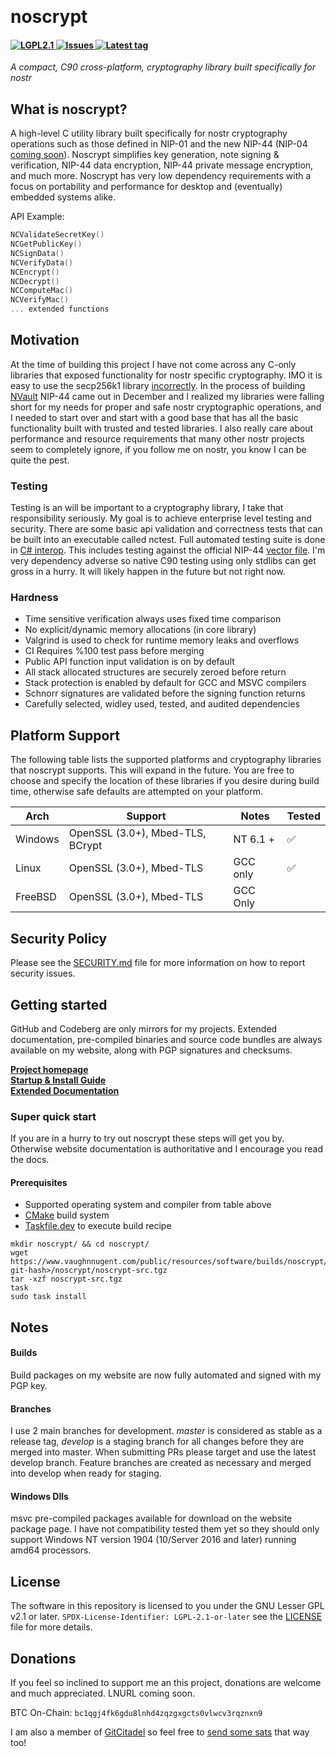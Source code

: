 ﻿﻿
# noscrypt  

<h4 align="left">
  <a href="https://github.com/VnUgE/noscrypt/blob/master/LICENSE">
    <img src="https://img.shields.io/badge/license-LGPL2.1-green.svg" alt="LGPL2.1" />
  </a>
  <a href="https://www.vaughnnugent.com/Resources/Software/Modules/noscrypt-issues">
    <img src="https://img.shields.io/badge/dynamic/json?url=https%3A%2F%2Fwww.vaughnnugent.com%2Fapi%2Fgit%2Fissues%3Fmodule%3Dnoscrypt&query=%24%5B'result'%5D.length&label=all%20issues" alt="Issues"/>
  </a>
  <a href="https://github.com/VnUgE/noscrypt/tags">
    <img src="https://img.shields.io/github/v/tag/vnuge/noscrypt" alt="Latest tag"/>
  </a>
</h4>

*A compact, C90 cross-platform, cryptography library built specifically for nostr*

## What is noscrypt?
A high-level C utility library built specifically for nostr cryptography operations such as those defined in NIP-01 and the new NIP-44 (NIP-04 [coming soon](https://www.vaughnnugent.com/Resources/Software/Modules/noscrypt-issues?id=42)). Noscrypt simplifies key generation, note signing & verification, NIP-44 data encryption, NIP-44 private message encryption, and much more. Noscrypt has very low dependency requirements with a focus on portability and performance for desktop and (eventually) embedded systems alike.

API Example:
```C
NCValidateSecretKey()
NCGetPublicKey()
NCSignData()
NCVerifyData()
NCEncrypt()
NCDecrypt()
NCComputeMac()
NCVerifyMac()
... extended functions
```

## Motivation
At the time of building this project I have not come across any C-only libraries that exposed functionality for nostr specific cryptography. IMO it is easy to use the secp256k1 library [incorrectly](https://www.vaughnnugent.com/Blog/d9ab8a46cfa8d6bd59cf048fec8d73ffc44f881c). In the process of building [NVault](https://www.vaughnnugent.com/resources/software/modules/nvault) NIP-44 came out in December and I realized my libraries were falling short for my needs for proper and safe nostr cryptographic operations, and I needed to start over and start with a good base that has all the basic functionality built with trusted and tested libraries. I also really care about performance and resource requirements that many other nostr projects seem to completely ignore, if you follow me on nostr, you know I can be quite the pest.

### Testing
Testing is an will be important to a cryptography library, I take that responsibility seriously. My goal is to achieve enterprise level testing and security. There are some basic api validation and correctness tests that can be built into an executable called nctest. Full automated testing suite is done in [C# interop](https://git.vaughnnugent.com/cgit/vnuge/noscrypt.git/log/?h=c-sharp). This includes testing against the official NIP-44 [vector file](https://github.com/paulmillr/nip44/blob/main/nip44.vectors.json). I'm very dependency adverse so native C90 testing using only stdlibs can get gross in a hurry. It will likely happen in the future but not right now. 

### Hardness
- Time sensitive verification always uses fixed time comparison
- No explicit/dynamic memory allocations (in core library)
- Valgrind is used to check for runtime memory leaks and overflows
- CI Requires %100 test pass before merging
- Public API function input validation is on by default
- All stack allocated structures are securely zeroed before return
- Stack protection is enabled by default for GCC and MSVC compilers
- Schnorr signatures are validated before the signing function returns
- Carefully selected, widley used, tested, and audited dependencies

## Platform Support
The following table lists the supported platforms and cryptography libraries that noscrypt supports. This will expand in the future. You are free to choose and specify the location of these libraries if you desire during build time, otherwise safe defaults are attempted on your platform.

| Arch | Support | Notes | Tested |
| ----- | ---------- | ------- | ------- |
| Windows | OpenSSL (3.0+), Mbed-TLS, BCrypt | NT 6.1 + | ✅ |
| Linux   | OpenSSL (3.0+), Mbed-TLS         | GCC only | ✅ |
| FreeBSD | OpenSSL (3.0+), Mbed-TLS         | GCC Only |    |

## Security Policy
Please see the [SECURITY.md](SECURITY.md) file for more information on how to report security issues.

## Getting started
GitHub and Codeberg are only mirrors for my projects. Extended documentation, pre-compiled binaries and source code bundles are always available on my website, along with PGP signatures and checksums.    

[__Project homepage__](https://www.vaughnnugent.com/resources/software/modules/noscrypt)  
[__Startup & Install Guide__](https://www.vaughnnugent.com/resources/software/articles/62ca932f68b8e0b1b99dca6e1c9ffe5538205efb)  
[__Extended Documentation__](https://www.vaughnnugent.com/resources/software/articles?tags=docs,_noscrypt)    

### Super quick start
If you are in a hurry to try out noscrypt these steps will get you by. Otherwise website documentation is authoritative and I encourage you read the docs.

#### Prerequisites
- Supported operating system and compiler from table above
- [CMake](https://cmake.org/download) build system
- [Taskfile.dev](https://taskfile.dev) to execute build recipe

```shell
mkdir noscrypt/ && cd noscrypt/
wget https://www.vaughnnugent.com/public/resources/software/builds/noscrypt/<master-git-hash>/noscrypt/noscrypt-src.tgz
tar -xzf noscrypt-src.tgz
task
sudo task install
```

## Notes
#### Builds
Build packages on my website are now fully automated and signed with my PGP key.

#### Branches
I use 2 main branches for development. *master* is considered as stable as a release tag, *develop* is a staging branch for all changes before they are merged into master. When submitting PRs please target and use the latest develop branch. Feature branches are created as necessary and merged into develop when ready for staging.

#### Windows Dlls
msvc pre-compiled packages available for download on the website package page. I have not compatibility tested them yet so they should only support Windows NT version 1904 (10/Server 2016 and later) running amd64 processors. 

## License
The software in this repository is licensed to you under the GNU Lesser GPL v2.1 or later. `SPDX-License-Identifier: LGPL-2.1-or-later` see the [LICENSE](LICENSE) file for more details.    

## Donations
If you feel so inclined to support me an this project, donations are welcome and much appreciated. LNURL coming soon.

BTC On-Chain: ``bc1qgj4fk6gdu8lnhd4zqzgxgcts0vlwcv3rqznxn9``  

I am also a member of [GitCitadel](https://next.nostrudel.ninja/#/wiki/topic/gitcitadel-project) so feel free to [send some sats](https://geyser.fund/project/gitcitadel) that way too!

